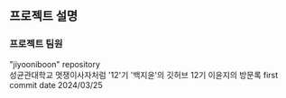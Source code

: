## 프로젝트 설명
### 프로젝트 팀원
"jiyooniboon" repository  
성균관대학교 멋쟁이사자처럼 '12'기 '백지윤'의 깃허브
12기 이윤지의 방문록
first commit date 2024/03/25